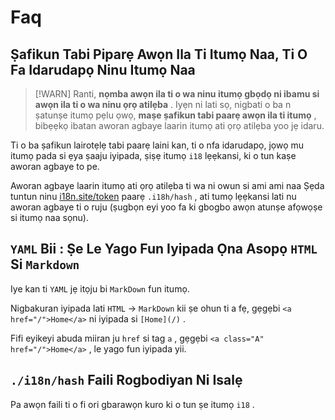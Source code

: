 # Faq

## Ṣafikun Tabi Piparẹ Awọn Ila Ti Itumọ Naa, Ti O Fa Idarudapọ Ninu Itumọ Naa

> [!WARN]
> Ranti, **nọmba awọn ila ti o wa ninu itumọ gbọdọ ni ibamu si awọn ila ti o wa ninu ọrọ atilẹba** .
> Iyẹn ni lati sọ, nigbati o ba n ṣatunṣe itumọ pẹlu ọwọ, **maṣe ṣafikun tabi paarẹ awọn ila ti itumọ** , bibẹẹkọ ibatan aworan agbaye laarin itumọ ati ọrọ atilẹba yoo jẹ idaru.

Ti o ba ṣafikun lairotẹlẹ tabi paarẹ laini kan, ti o nfa idarudapọ, jọwọ mu itumọ pada si ẹya ṣaaju iyipada, ṣiṣẹ itumọ `i18` lẹẹkansi, ki o tun kaṣe aworan agbaye to pe.

Aworan agbaye laarin itumọ ati ọrọ atilẹba ti wa ni owun si ami ami naa Ṣẹda tuntun ninu [i18n.site/token](//i18n.site/token) paarẹ `.i18h/hash` , ati tumọ lẹẹkansi lati nu aworan agbaye ti o ruju (ṣugbọn eyi yoo fa ki gbogbo awọn atunṣe afọwọṣe si itumọ naa sọnu).

## `YAML` Bii : Ṣe Le Yago Fun Iyipada Ọna Asopọ `HTML` Si `Markdown`

Iye kan ti `YAML` jẹ itọju bi `MarkDown` fun itumọ.

Nigbakuran iyipada lati `HTML` → `MarkDown` kii ṣe ohun ti a fẹ, gẹgẹbi `<a href="/">Home</a>` ni iyipada si `[Home](/)` .

Fifi eyikeyi abuda miiran ju `href` si tag `a` , gẹgẹbi `<a class="A" href="/">Home</a>` , le yago fun iyipada yii.

## `./i18n/hash` Faili Rogbodiyan Ni Isalẹ

Pa awọn faili ti o fi ori gbarawọn kuro ki o tun ṣe itumọ `i18` .
